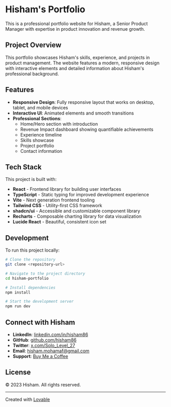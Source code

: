 
# Hisham's Portfolio

This is a professional portfolio website for Hisham, a Senior Product Manager with expertise in product innovation and revenue growth.

## Project Overview

This portfolio showcases Hisham's skills, experience, and projects in product management. The website features a modern, responsive design with interactive elements and detailed information about Hisham's professional background.

## Features

- **Responsive Design**: Fully responsive layout that works on desktop, tablet, and mobile devices
- **Interactive UI**: Animated elements and smooth transitions
- **Professional Sections**: 
  - Home/Hero section with introduction
  - Revenue Impact dashboard showing quantifiable achievements
  - Experience timeline
  - Skills showcase
  - Project portfolio
  - Contact information

## Tech Stack

This project is built with:

- **React** - Frontend library for building user interfaces
- **TypeScript** - Static typing for improved development experience
- **Vite** - Next generation frontend tooling
- **Tailwind CSS** - Utility-first CSS framework
- **shadcn/ui** - Accessible and customizable component library
- **Recharts** - Composable charting library for data visualization
- **Lucide React** - Beautiful, consistent icon set

## Development

To run this project locally:

```sh
# Clone the repository
git clone <repository-url>

# Navigate to the project directory
cd hisham-portfolio

# Install dependencies
npm install

# Start the development server
npm run dev
```

## Connect with Hisham

- **LinkedIn**: [linkedin.com/in/hisham86](https://linkedin.com/in/hisham86)
- **GitHub**: [github.com/hisham86](https://github.com/hisham86)
- **Twitter**: [x.com/Solo_Level_27](https://x.com/Solo_Level_27)
- **Email**: hisham.mohamaf@gmail.com
- **Support**: [Buy Me a Coffee](https://buymeacoffee.com/hishamcato)

## License

&copy; 2023 Hisham. All rights reserved.

---

Created with [Lovable](https://lovable.dev/)
